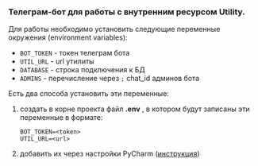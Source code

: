 ### Телеграм-бот для работы с внутренним ресурсом Utility.

Для работы необходимо установить следующие переменные окружения (environment variables):

* `BOT_TOKEN` - токен телеграм бота
* `UTIL_URL` - url утилиты
* `DATABASE` - строка подключения к БД
* `ADMINS` - перечисление через `;` chat_id админов бота

Есть два способа установить эти переменные:

1. создать в корне проекта файл **.env** , в котором будут записаны эти переменные в формате:

   ```
   BOT_TOKEN=<token>
   UTIL_URL=<url>
   ```

2. добавить их через настройки PyCharm ([инструкция](https://www.jetbrains.com/help/objc/add-environment-variables-and-program-arguments.html#add-environment-variables))

